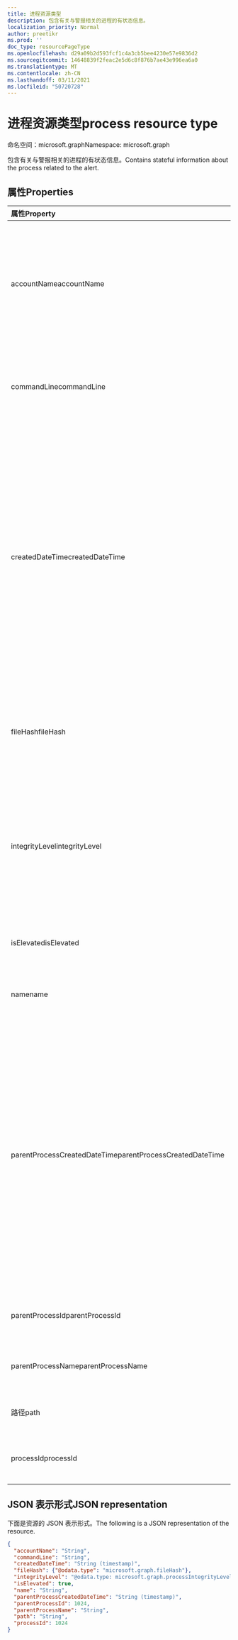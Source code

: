 ```yaml
---
title: 进程资源类型
description: 包含有关与警报相关的进程的有状态信息。
localization_priority: Normal
author: preetikr
ms.prod: ''
doc_type: resourcePageType
ms.openlocfilehash: d29a09b2d593fcf1c4a3cb5bee4230e57e9836d2
ms.sourcegitcommit: 14648839f2feac2e5d6c8f876b7ae43e996ea6a0
ms.translationtype: MT
ms.contentlocale: zh-CN
ms.lasthandoff: 03/11/2021
ms.locfileid: "50720728"
---
```

# <a name="process-resource-type"></a><span data-ttu-id="93a22-103">进程资源类型</span><span class="sxs-lookup"><span data-stu-id="93a22-103">process resource type</span></span>

<span data-ttu-id="93a22-104">命名空间：microsoft.graph</span><span class="sxs-lookup"><span data-stu-id="93a22-104">Namespace: microsoft.graph</span></span>

<span data-ttu-id="93a22-105">包含有关与警报相关的进程的有状态信息。</span><span class="sxs-lookup"><span data-stu-id="93a22-105">Contains stateful information about the process related to the alert.</span></span>

## <a name="properties"></a><span data-ttu-id="93a22-106">属性</span><span class="sxs-lookup"><span data-stu-id="93a22-106">Properties</span></span>

| <span data-ttu-id="93a22-107">属性</span><span class="sxs-lookup"><span data-stu-id="93a22-107">Property</span></span>   | <span data-ttu-id="93a22-108">类型</span><span class="sxs-lookup"><span data-stu-id="93a22-108">Type</span></span>|<span data-ttu-id="93a22-109">说明</span><span class="sxs-lookup"><span data-stu-id="93a22-109">Description</span></span>|
|:---------------|:--------|:----------|
|<span data-ttu-id="93a22-110">accountName</span><span class="sxs-lookup"><span data-stu-id="93a22-110">accountName</span></span>|<span data-ttu-id="93a22-111">字符串</span><span class="sxs-lookup"><span data-stu-id="93a22-111">String</span></span>|<span data-ttu-id="93a22-112">用户帐户标识符 (进程在) 下运行，例如 AccountName、SID 等。</span><span class="sxs-lookup"><span data-stu-id="93a22-112">User account identifier (user account context the process ran under) for example, AccountName, SID, and so on.</span></span>|
|<span data-ttu-id="93a22-113">commandLine</span><span class="sxs-lookup"><span data-stu-id="93a22-113">commandLine</span></span>|<span data-ttu-id="93a22-114">String</span><span class="sxs-lookup"><span data-stu-id="93a22-114">String</span></span>|<span data-ttu-id="93a22-115">包含所有参数的完整进程调用命令行。</span><span class="sxs-lookup"><span data-stu-id="93a22-115">The full process invocation commandline including all parameters.</span></span>|
|<span data-ttu-id="93a22-116">createdDateTime</span><span class="sxs-lookup"><span data-stu-id="93a22-116">createdDateTime</span></span>|<span data-ttu-id="93a22-117">DateTimeOffset</span><span class="sxs-lookup"><span data-stu-id="93a22-117">DateTimeOffset</span></span>|<span data-ttu-id="93a22-118">启动进程的时间。</span><span class="sxs-lookup"><span data-stu-id="93a22-118">Time at which the process was started.</span></span> <span data-ttu-id="93a22-119">时间戳类型表示采用 ISO 8601 格式的日期和时间信息，始终采用 UTC 时区。</span><span class="sxs-lookup"><span data-stu-id="93a22-119">The Timestamp type represents date and time information using ISO 8601 format and is always in UTC time.</span></span> <span data-ttu-id="93a22-120">例如，2014 年 1 月 1 日午夜 UTC 为 `2014-01-01T00:00:00Z`。</span><span class="sxs-lookup"><span data-stu-id="93a22-120">For example, midnight UTC on Jan 1, 2014 is `2014-01-01T00:00:00Z`.</span></span>|
|<span data-ttu-id="93a22-121">fileHash</span><span class="sxs-lookup"><span data-stu-id="93a22-121">fileHash</span></span>|[<span data-ttu-id="93a22-122">fileHash</span><span class="sxs-lookup"><span data-stu-id="93a22-122">fileHash</span></span>](filehash.md)|<span data-ttu-id="93a22-123">包含文件哈希的复杂类型 (加密和位置敏感) 。</span><span class="sxs-lookup"><span data-stu-id="93a22-123">Complex type containing file hashes (cryptographic and location-sensitive).</span></span>|
|<span data-ttu-id="93a22-124">integrityLevel</span><span class="sxs-lookup"><span data-stu-id="93a22-124">integrityLevel</span></span>|<span data-ttu-id="93a22-125">processIntegrityLevel</span><span class="sxs-lookup"><span data-stu-id="93a22-125">processIntegrityLevel</span></span>|<span data-ttu-id="93a22-126">过程的完整性级别。</span><span class="sxs-lookup"><span data-stu-id="93a22-126">The integrity level of the process.</span></span> <span data-ttu-id="93a22-127">可取值为：`unknown`、`untrusted`、`low`、`medium`、`high`、`system`。</span><span class="sxs-lookup"><span data-stu-id="93a22-127">Possible values are: `unknown`, `untrusted`, `low`, `medium`, `high`, `system`.</span></span>|
|<span data-ttu-id="93a22-128">isElevated</span><span class="sxs-lookup"><span data-stu-id="93a22-128">isElevated</span></span>|<span data-ttu-id="93a22-129">布尔值</span><span class="sxs-lookup"><span data-stu-id="93a22-129">Boolean</span></span>|<span data-ttu-id="93a22-130">如果进程已提升，则其为 True。</span><span class="sxs-lookup"><span data-stu-id="93a22-130">True if the process is elevated.</span></span>|
|<span data-ttu-id="93a22-131">name</span><span class="sxs-lookup"><span data-stu-id="93a22-131">name</span></span>|<span data-ttu-id="93a22-132">字符串</span><span class="sxs-lookup"><span data-stu-id="93a22-132">String</span></span>|<span data-ttu-id="93a22-133">进程的图像文件的名称。</span><span class="sxs-lookup"><span data-stu-id="93a22-133">The name of the process' Image file.</span></span>|
|<span data-ttu-id="93a22-134">parentProcessCreatedDateTime</span><span class="sxs-lookup"><span data-stu-id="93a22-134">parentProcessCreatedDateTime</span></span>|<span data-ttu-id="93a22-135">DateTimeOffset</span><span class="sxs-lookup"><span data-stu-id="93a22-135">DateTimeOffset</span></span>|<span data-ttu-id="93a22-136">父进程的启动日期/时间。</span><span class="sxs-lookup"><span data-stu-id="93a22-136">DateTime at which the parent process was started.</span></span> <span data-ttu-id="93a22-137">时间戳类型表示采用 ISO 8601 格式的日期和时间信息，始终采用 UTC 时区。</span><span class="sxs-lookup"><span data-stu-id="93a22-137">The Timestamp type represents date and time information using ISO 8601 format and is always in UTC time.</span></span> <span data-ttu-id="93a22-138">例如，2014 年 1 月 1 日午夜 UTC 为 `2014-01-01T00:00:00Z`。</span><span class="sxs-lookup"><span data-stu-id="93a22-138">For example, midnight UTC on Jan 1, 2014 is `2014-01-01T00:00:00Z`.</span></span>|
|<span data-ttu-id="93a22-139">parentProcessId</span><span class="sxs-lookup"><span data-stu-id="93a22-139">parentProcessId</span></span>|<span data-ttu-id="93a22-140">Int32</span><span class="sxs-lookup"><span data-stu-id="93a22-140">Int32</span></span>|<span data-ttu-id="93a22-141">进程 ID (PID) 的 PID。</span><span class="sxs-lookup"><span data-stu-id="93a22-141">The Process ID (PID) of the parent process.</span></span>|
|<span data-ttu-id="93a22-142">parentProcessName</span><span class="sxs-lookup"><span data-stu-id="93a22-142">parentProcessName</span></span>|<span data-ttu-id="93a22-143">字符串</span><span class="sxs-lookup"><span data-stu-id="93a22-143">String</span></span>|<span data-ttu-id="93a22-144">父进程的图像文件的名称。</span><span class="sxs-lookup"><span data-stu-id="93a22-144">The name of the image file of the parent process.</span></span>|
|<span data-ttu-id="93a22-145">路径</span><span class="sxs-lookup"><span data-stu-id="93a22-145">path</span></span>|<span data-ttu-id="93a22-146">String</span><span class="sxs-lookup"><span data-stu-id="93a22-146">String</span></span>|<span data-ttu-id="93a22-147">完整路径，包括文件名。</span><span class="sxs-lookup"><span data-stu-id="93a22-147">Full path, including filename.</span></span>|
|<span data-ttu-id="93a22-148">processId</span><span class="sxs-lookup"><span data-stu-id="93a22-148">processId</span></span>|<span data-ttu-id="93a22-149">Int32</span><span class="sxs-lookup"><span data-stu-id="93a22-149">Int32</span></span>|<span data-ttu-id="93a22-150">进程 ID (PID) 进程。</span><span class="sxs-lookup"><span data-stu-id="93a22-150">The Process ID (PID) of the process.</span></span>|

## <a name="json-representation"></a><span data-ttu-id="93a22-151">JSON 表示形式</span><span class="sxs-lookup"><span data-stu-id="93a22-151">JSON representation</span></span>

<span data-ttu-id="93a22-152">下面是资源的 JSON 表示形式。</span><span class="sxs-lookup"><span data-stu-id="93a22-152">The following is a JSON representation of the resource.</span></span>

<!-- {
  "blockType": "resource",
  "optionalProperties": [

  ],
  "@odata.type": "microsoft.graph.process"
}-->

```json
{
  "accountName": "String",
  "commandLine": "String",
  "createdDateTime": "String (timestamp)",
  "fileHash": {"@odata.type": "microsoft.graph.fileHash"},
  "integrityLevel": "@odata.type: microsoft.graph.processIntegrityLevel",
  "isElevated": true,
  "name": "String",
  "parentProcessCreatedDateTime": "String (timestamp)",
  "parentProcessId": 1024,
  "parentProcessName": "String",
  "path": "String",
  "processId": 1024
}

```

<!-- uuid: 8fcb5dbc-d5aa-4681-8e31-b001d5168d79
2015-10-25 14:57:30 UTC -->
<!-- {
  "type": "#page.annotation",
  "description": "process resource",
  "keywords": "",
  "section": "documentation",
  "tocPath": ""
}-->

